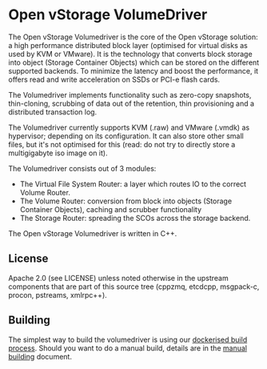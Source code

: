 Open vStorage VolumeDriver
==========================
The Open vStorage Volumedriver is the core of the Open vStorage solution: a high performance distributed block layer (optimised for virtual disks as used by KVM or VMware). It is the technology that converts block storage into object (Storage Container Objects) which can be stored on the different supported backends. To minimize the latency and boost the performance, it offers read and write acceleration on SSDs or PCI-e flash cards.

The Volumedriver implements functionality such as zero-copy snapshots, thin-cloning, scrubbing of data out of the retention, thin provisioning and a distributed transaction log.

The Volumedriver currently supports KVM (.raw) and VMware (.vmdk) as hypervisor; depending on its configuration. It can also store other small files, but it's not optimised for this (read: do not try to directly store a multigigabyte iso image on it).

The Volumedriver consists out of 3 modules:
* The Virtual File System Router: a layer which routes IO to the correct Volume Router.
* The Volume Router: conversion from block into objects (Storage Container Objects), caching and scrubber functionality
* The Storage Router: spreading the SCOs across the storage backend.

The Open vStorage Volumedriver is written in C++.

License
-------
Apache 2.0 (see LICENSE) unless noted otherwise in the upstream components that
are part of this source tree (cppzmq, etcdcpp, msgpack-c, procon, pstreams,
xmlrpc++).

Building
--------

The simplest way to build the volumedriver is using our [dockerised build process](doc/build_with_docker.md). Should you want to do a manual build, details are in the [manual building](doc/manual_building.md) document.

